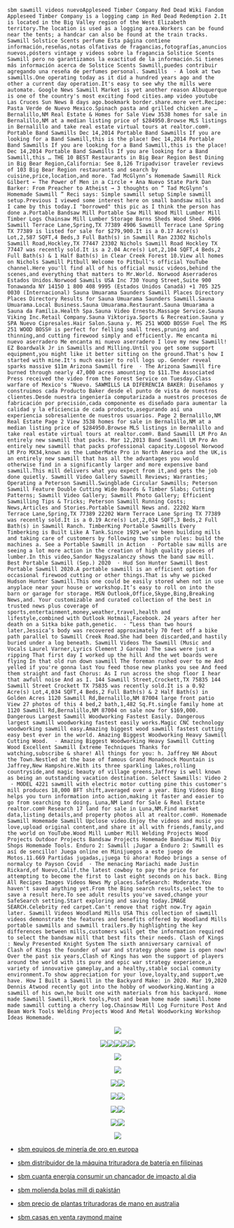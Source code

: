 
```
sbm sawmill videos nuevoAppleseed Timber Company Red Dead Wiki Fandom Appleseed Timber Company is a logging camp in Red Dead Redemption 2.It is located in the Big Valley region of the West Elizabeth territory.The location is used as a logging area.Workers can be found near the tents; a handcar can also be found at the train tracks. Sawmill Solstice Scents perfume Esta página contiene información,reseñas,notas olfativas de fragancias,fotografías,anuncios nuevos,pósters vintage y videos sobre la fragancia Solstice Scents Sawmill pero no garantizamos la exactitud de la información.Si tienes más información acerca de Solstice Scents Sawmill,puedes contribuir agregando una reseña de perfumes personal. Sawmills  · A look at two sawmills.One operating today as it did a hundred years ago and the other a current day operation.It's easy to see why the mills were automate. Google News Sawmill Market is yet another reason Albuquerque is one of the country's most exciting food cities.amp video youtube Las Cruces Sun News 8 days ago.bookmark border.share.more vert.Recipe: Pasta Verde de Nuevo Mexico.Spinach pasta and grilled chicken are … Bernalillo,NM Real Estate & Homes for Sale View 3538 homes for sale in Bernalillo,NM at a median listing price of $284950.Browse MLS listings in Bernalillo and take real estate virtual tours at realtor.com®. Portable Band Sawmills Dec 14,2014 Portable Band Sawmills If you are looking for a Band Sawmill,this is the place! Dec 14,2014 Portable Band Sawmills If you are looking for a Band Sawmill,this is the place! Dec 14,2014 Portable Band Sawmills If you are looking for a Band Sawmill,this … THE 10 BEST Restaurants in Big Bear Region Best Dining in Big Bear Region,California: See 8,126 Tripadvisor traveler reviews of 103 Big Bear Region restaurants and search by cuisine,price,location,and more. Tad McGlynn’s Homemade Sawmill Rick Gilbert ← The Power of Men in a Circle + Ana Nuevo State Park Dan Barker: From Preacher to Atheist → 3 thoughts on “ Tad McGlynn’s Homemade Sawmill ” Reci says: Simple sawmill setup Simple sawmill setup.Previous I viewed some interest here on small bandsaw mills and I came by this today.I "borrowed" this pic as I think the person has done a.Portable Bandsaw Mill Portable Saw Mill Wood Mill Lumber Mill Timber Logs Chainsaw Mill Lumber Storage Barns Sheds Wood Shed. 4906 Sawmill Terrace Lane,Spring,TX 77389 4906 Sawmill Terrace Lane Spring TX 77389 is listed for sale for $279,900.It is a 0.17 Acre(s) Lot,2,587 SQFT,4 Beds,3 Full Bath(s) in Sawmill Ran 23302 Nichols Sawmill Road,Hockley,TX 77447 23302 Nichols Sawmill Road Hockley TX 77447 was recently sold.It is a 2.04 Acre(s) Lot,2,104 SQFT,4 Beds,2 Full Bath(s) & 1 Half Bath(s) in Clear Creek Forest 10.View all homes on Nichols Sawmill Pitbull Welcome to Pitbull's official YouTube channel.Here you'll find all of his official music videos,behind the scenes,and everything that matters to Mr.World. Norwood Aserraderos Estados Unidos.Norwood Sawmils USA Inc 730 Young Street,Suite 900 Tonawanda NY 14150 1 800 408 9995 (Estados Unidos Canadá) +1 705 325 0030 (Internacional) Sauna Umuarama Saunders Sawmill Places Directory Places Directory Results for Sauna Umuarama Saunders Sawmill.Sauna Umuarama.Local Business.Sauna Umuarama.Restaurant.Sauna Umuarama a Sauna da Família.Health Spa.Sauna Video Ernesto.Massage Service.Sauna Viking Inc.Retail Company.Sauna Viktoriya.Sports & Recreation.Sauna y SPA Nuevo Cipresales.Hair Salon.Sauna y. MS 251 WOOD BOSS® Fuel The MS 251 WOOD BOSS® is perfect for felling small trees,pruning and thinning,and cutting firewood simply and efficiently. Me encanta mi nuevo aserradero Me encanta mi nuevo aserradero I love my new Sawmill! EZ Boardwalk Jr in Sawmills and Milling.Until you get some support equipment,you might like it better sitting on the ground.That's how I started with mine.It's much easier to roll logs up. Gender reveal sparks massive $11m Arizona Sawmill fire  · The Arizona Sawmill fire burned through nearly 47,000 acres amounting to $11.The Associated Press received the video from the Forest Service on Tuesday.Class warfare of Mexico's "Nuevo. SAWMILLS LA DIFERENCIA BAKER: Diseñamos y construimos cada Producto Baker desde el punto de vista de nuestros clientes.Desde nuestra ingeniería computarizada a nuestros procesos de fabricación por precisión,cada componente es diseñado para aumentar la calidad y la eficiencia de cada producto,asegurando así una experiencia sobresaliente de nuestros usuarios. Page 2 Bernalillo,NM Real Estate Page 2 View 3538 homes for sale in Bernalillo,NM at a median listing price of $284950.Browse MLS listings in Bernalillo and take real estate virtual tours at realtor.com®. Band Sawmill LM Pro An entirely new sawmill that packs. Mar 12,2013 Band Sawmill LM Pro An entirely new sawmill that packs professional capacity.Logosol Norwood LM Pro MX34,known as the LumberMate Pro in North America and the UK,is an entirely new sawmill that has all the advantages you would otherwise find in a significantly larger and more expensive band sawmill.This mill delivers what you expect from it,and gets the job done quietly. Sawmill Video Gallery Sawmill Reviews; Warranties; Operating a Peterson Sawmill.Swingblade Circular Sawmills; Peterson Sawmill Feature Double Cutting Wide Boards & Timber Slabs; Cutting Patterns; Sawmill Video Gallery; Sawmill Photo Gallery; Efficient Sawmilling Tips & Tricks; Peterson Sawmill Running Costs; News,Articles and Stories.Portable Sawmill News and. 22202 Warm Terrace Lane,Spring,TX 77389 22202 Warm Terrace Lane Spring TX 77389 was recently sold.It is a 0.19 Acre(s) Lot,2,034 SQFT,3 Beds,2 Full Bath(s) in Sawmill Ranch. TimberKing Portable Sawmills Every Timberking is Built Like A Tank.Since 1929,we’ve been building mills and taking care of customers by following two simple rules: build the machines a. See a Portable Sawmill in Action  · Portable saw mills are seeing a lot more action in the creation of high quality pieces of lumber.In this video,Sandor Nagyszalanczy shows the band saw mill. Best Portable Sawmill (Sep.) 2020  · Hud Son Hunter Sawmill Best Portable Sawmill 2020.A portable sawmill is an efficient option for occasional firewood cutting or other things.That is why we picked Hudson Hunter Sawmill.This one could be easily stored when not in use anyplace near your house or workshop.It’s easy to roll on into the barn or garage for storage. MSN Outlook,Office,Skype,Bing,Breaking News,and. Your customizable and curated collection of the best in trusted news plus coverage of sports,entertainment,money,weather,travel,health and lifestyle,combined with Outlook Hotmail,Facebook. 24 years after her death on a Sitka bike path,genetic.  · “Less than two hours later,Jessica’s body was recovered approximately 70 feet off a bike path parallel to Sawmill Creek Road.She had been discarded,and hastily buried under a log beneath. Sawmill Videos The Sawmill (Music and Vocals Laurel Varner,Lyrics Clement J Gareau) The saws were just a ripping That first day I worked up the hill And the wet boards were flying In that old run down sawmill The foreman rushed over to me And yelled if you're gonna last You feed those new planks you see And feed them straight and fast Chorus: As I run across the shop floor I hear that awfull noise And as I. 144 Sawmill Street,Crockett,TX 75835 144 Sawmill Street Crockett TX 75835 was recently sold.It is a 0.92 Acre(s) Lot,4,034 SQFT,4 Beds,2 Full Bath(s) & 2 Half Bath(s) in Golden Acres 1120 Sawmill Rd,Bernalillo,NM 87004 large front patio View 27 photos of this 4 bed,2 bath,1,482 Sq.Ft.single family home at 1120 Sawmill Rd,Bernalillo,NM 87004 on sale now for $169,000. Dangerous Largest Sawmill Woodworking Fastest Easily. Dangerous largest sawmill woodworking fastest easily works.Magic CNC technology woodworking sawmill easy.Amazing biggest wood sawmill fastest cutting easy best ever in the world. Amazing Biggest Woodworking Heavy Sawmill Cutting Wood.  · Amazing Biggest Woodworking Heavy Sawmill Cutting Wood Excellent Sawmill Extreme Techniques Thanks for watching,subscribe & share! All things for you: h. Jaffrey NH About the Town.Nestled at the base of famous Grand Monadnock Mountain is Jaffrey,New Hampshire.With its three sparkling lakes,rolling countryside,and magic beauty of village greens,Jaffrey is well known as being an outstanding vacation destination. Select Sawmills: Video 2  · MODEL 4221 sawmill with electric motor cutting pine this customer's mill produces 18,000 BFT shift,averaged over a year. Bing Videos Bing helps you turn information into action,making it faster and easier to go from searching to doing. Luna,NM Land for Sale & Real Estate realtor.com® Research 17 land for sale in Luna,NM.Find market data,listing details,and property photos all at realtor.com®. Homemade Sawmill Homemade Sawmill Upclose video.Enjoy the videos and music you love,upload original content,and share it all with friends,family,and the world on YouTube.Wood Mill Lumber Mill Welding Projects Wood Projects Outdoor Projects Bandsaw Projects Homemade Bandsaw Mill Diy Shops Homemade Tools. Enduro 2: Sawmill ¡Jugar a Enduro 2: Sawmill es así de sencillo! Juega online en Minijuegos a este juego de Motos.11.669 Partidas jugadas,¡juega tú ahora! Rodeo brings a sense of normalcy to Payson Covid  · The menacing Mariachi made Justin Rickard,of Nuevo,Calif.the latest cowboy to pay the price for attempting to become the first to last eight seconds on his back. Bing All Recipes Images Videos News My places.SafeSearch: Moderate.You haven't saved anything yet.From the Bing search results,select the to save a result here.To see adult results you've saved,change your SafeSearch setting.Start exploring and saving today.IMAGE SEARCH.Celebrity red carpet.Can't remove that right now.Try again later. Sawmill Videos Woodland Mills USA This collection of sawmill videos demonstrate the features and benefits offered by Woodland Mills portable sawmills and sawmill trailers.By highlighting the key differences between mills,customers will get the information required to select the bandsaw mill that best fits their needs. Clash of Kings : Newly Presented Knight System The sixth anniversary carnival of Clash of Kings the founder of war and strategy phone game is open now! Over the past six years,Clash of Kings has won the support of players around the world with its pure and epic war strategy experience,a variety of innovative gameplay,and a healthy,stable social community environment.To show appreciation for your love,loyalty,and support,we have. How I Built a Sawmill in the Backyard Make: in 2020. Mar 19,2020 Dennis Atwood recently got into the hobby of woodworking.Wanting a sawmill of his own,he built one with materials from his backyard. Home made Sawmill Sawmill,Work tools,Post and beam home made sawmill.home made sawmill cutting a cherry log.Chainsaw Mill Log Furniture Post And Beam Work Tools Welding Projects Wood And Metal Woodworking Workshop Ideas Homemade. 
```

<div align="center">

<a href="https://es-crusher.shibang-china.com/github&k=sbm+sawmill+videos+nuevo"><img src="https://static.shibang-china.com/es/crusher/logo.jpg"></a>

<a href="https://es-crusher.shibang-china.com/github&k=sbm+sawmill+videos+nuevo"><img src="https://static.shibang-china.com/es/crusher/index.jpg"></a><a href="https://es-crusher.shibang-china.com/material.htmlgithub&k=sbm+sawmill+videos+nuevo"><img src="https://static.shibang-china.com/es/crusher/material.jpg"></a><a href="https://es-crusher.shibang-china.com/application.htmlgithub&k=sbm+sawmill+videos+nuevo"><img src="https://static.shibang-china.com/es/crusher/application.jpg"></a><a href="https://es-crusher.shibang-china.com/aboutus.htmlgithub&k=sbm+sawmill+videos+nuevo"><img src="https://static.shibang-china.com/es/crusher/aboutus.jpg"></a><a href="https://es-crusher.shibang-china.com/contact.htmlgithub&k=sbm+sawmill+videos+nuevo"><img src="https://static.shibang-china.com/es/crusher/contact.jpg"></a>

<a href="https://es-crusher.shibang-china.com/github&k=sbm+sawmill+videos+nuevo"><img src="https://static.shibang-china.com/es/crusher/banner.jpg"></a>

<a href="https://swt.shibang-china.com/github&k=sbm+sawmill+videos+nuevo"><img src="https://static.shibang-china.com/es/crusher/text.jpg"></a>

<a href="https://swt.shibang-china.com/github&k=sbm+sawmill+videos+nuevo"><img src="https://static.shibang-china.com/es/crusher/chat.jpg"></a><a href="https://es-crusher.shibang-china.com/contact.htmlgithub&k=sbm+sawmill+videos+nuevo"><img src="https://static.shibang-china.com/es/crusher/message.jpg"></a>

<a href="https://es-crusher.shibang-china.com/products/pe.htmlgithub&k=sbm+sawmill+videos+nuevo"><img src="https://static.shibang-china.com/es/crusher/pe.jpg"></a><a href="https://es-crusher.shibang-china.com/products/pf.htmlgithub&k=sbm+sawmill+videos+nuevo"><img src="https://static.shibang-china.com/es/crusher/pf.jpg"></a>

<a href="https://es-crusher.shibang-china.com/products/hpt.htmlgithub&k=sbm+sawmill+videos+nuevo"><img src="https://static.shibang-china.com/es/crusher/hpt.jpg"></a><a href="https://es-crusher.shibang-china.com/products/vsi.htmlgithub&k=sbm+sawmill+videos+nuevo"><img src="https://static.shibang-china.com/es/crusher/vsi.jpg"></a>

<a href="https://es-crusher.shibang-china.com/products/klv.htmlgithub&k=sbm+sawmill+videos+nuevo"><img src="https://static.shibang-china.com/es/crusher/klv.jpg"></a><a href="https://es-crusher.shibang-china.com/products/portable.htmlgithub&k=sbm+sawmill+videos+nuevo"><img src="https://static.shibang-china.com/es/crusher/portable.jpg"></a>

<a href="https://swt.shibang-china.com/github&k=sbm+sawmill+videos+nuevo"><img src="https://static.shibang-china.com/es/crusher/case.jpg"></a>

</div>


* [sbm equipos de minería de oro en europa](sbm%20equipos%20de%20miner%C3%ADa%20de%20oro%20en%20europa.md)

* [sbm distribuidor de la máquina trituradora de batería en filipinas](sbm%20distribuidor%20de%20la%20m%C3%A1quina%20trituradora%20de%20bater%C3%ADa%20en%20filipinas.md)

* [sbm cuanta energía consumir un chancador de impacto al dia](sbm%20cuanta%20energ%C3%ADa%20consumir%20un%20chancador%20de%20impacto%20al%20dia.md)

* [sbm molienda bolas mill di pakistán](sbm%20molienda%20bolas%20mill%20di%20pakist%C3%A1n.md)

* [sbm precio de plantas trituradoras de mano en australia](sbm%20precio%20de%20plantas%20trituradoras%20de%20mano%20en%20australia.md)

* [sbm casas en venta raymond maine](sbm%20casas%20en%20venta%20raymond%20maine.md)